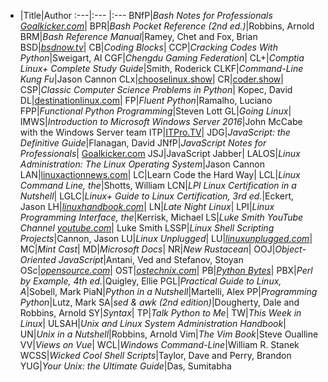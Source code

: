 -   |Title|Author
:---|:--- |:---
BNfP|_Bash Notes for Professionals [Goalkicker.com](goalkicker.com)_|
BPR|_Bash Pocket Reference (2nd ed.)_|Robbins, Arnold
BRM|_Bash Reference Manual_|Ramey, Chet and Fox, Brian
BSD|_[bsdnow.tv](https://www.bsdnow.tv/)_|
CB|_Coding Blocks_|
CCP|_Cracking Codes With Python_|Sweigart, Al
CGF|_Chengdu Gaming Federation_|
CL+|_Comptia Linux+ Complete Study Guide_|Smith, Roderick
CLKF|_Command-Line Kung Fu_|Jason Cannon
CLx|[chooselinux.show](https://chooselinux.show/)|
CR|[coder.show](https://coder.show/)|
CSP|_Classic Computer Science Problems in Python_| Kopec, David
DL|[destinationlinux.com](http://destinationlinux.com/)|
FP|_Fluent Python_|Ramalho, Luciano
FPP|_Functional Python Programming_|Steven Lott
GL|_Going Linux_|
IMWS|_Introduction to Microsoft Windows Server 2016_|John McCabe with the Windows Server team
ITP|[ITPro.TV](https://itpro.tv/)|
JDG|_JavaScript: the Definitive Guide_|Flanagan, David
JNfP|_JavaScript Notes for Professionals_| [Goalkicker.com](goalkicker.com)
JSJ|JavaScript Jabber|
LALOS|_Linux Administration: The Linux Operating System_|Jason Cannon
LAN|[linuxactionnews.com](https://linuxactionnews.com/)|
LC|Learn Code the Hard Way|
LCL|_Linux Command Line, the_|Shotts, William
LCN|_LPI Linux Certification in a Nutshell_|
LGLC|_Linux+ Guide to Linux Certification, 3rd ed._|Eckert, Jason
LH|_[linuxhandbook.com](https://linuxhandbook.com/)_|
LN|_Late Night Linux_|
LPI|_Linux Programming Interface, the_|Kerrisk, Michael
LS|_Luke Smith YouTube Channel [youtube.com](https://www.youtube.com/channel/UC2eYFnH61tmytImy1mTYvhA)_| Luke Smith
LSSP|_Linux Shell Scripting Projects_|Cannon, Jason
LU|_Linux Unplugged_|
LU|_[linuxunplugged.com](https://linuxunplugged.com/)_|
MC|_Mint Cast_|
MD|_Microsoft Docs_|
NR|_New Rustacean_|
OOJ|_Object-Oriented JavaScript_|Antani, Ved and Stefanov, Stoyan
OSc|_[opensource.com](https://opensource.com/)_|
OST|_[ostechnix.com](https://ostechnix.com/)_|
PB|_[Python Bytes](pythonbytes.fm)_|
PBX|_Perl by Example, 4th ed._|Quigley, Ellie
PGL|_Practical Guide to Linux, A_|Sobell, Mark
PiaN|_Python in a Nutshell_|Martelli, Alex
PP|_Programming Python_|Lutz, Mark
SA|_sed & awk (2nd edition)_|Dougherty, Dale and Robbins, Arnold
SY|_Syntax_|
TP|_Talk Python to Me_|
TW|_This Week in Linux_|
ULSAH|_Unix and Linux System Administration Handbook_|
UN|_Unix in a Nutshell_|Robbins, Arnold
Vim|_The Vim Book_|Steve Oualline
VV|_Views on Vue_|
WCL|_Windows Command-Line_|William R. Stanek
WCSS|_Wicked Cool Shell Scripts_|Taylor, Dave and Perry, Brandon
YUG|_Your Unix: the Ultimate Guide_|Das, Sumitabha
